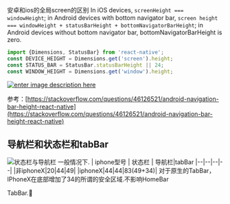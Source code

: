 安卓和ios的全局screen的区别
In iOS devices,  `screenHeight === windowHeight`; in Android devices with bottom navigator bar,  `screen height === windowHeight + statusBarHeight + bottomNavigatorBarHeight`; in Android devices without bottom navigator bar, bottomNavigatorBarHeight is zero.
```js
import {Dimensions, StatusBar} from 'react-native'; 
const DEVICE_HEIGHT = Dimensions.get('screen').height;
const STATUS_BAR = StatusBar.statusBarHeight || 24; 
const WINDOW_HEIGHT = Dimensions.get('window').height;
```
[![enter image description here](https://i.stack.imgur.com/LSyW5.png)](https://i.stack.imgur.com/LSyW5.png)

参考：[https://stackoverflow.com/questions/46126521/android-navigation-bar-height-react-native](https://stackoverflow.com/questions/46126521/android-navigation-bar-height-react-native)

导航栏和状态栏和tabBar
----------

![状态栏与导航栏](https://user-gold-cdn.xitu.io/2019/4/4/169e65bb7831f958?imageView2/0/w/1280/h/960/format/webp/ignore-error/1) 
一般情况下.
| iphone型号 | 状态栏 | 导航栏|tabBar
|--|--|--|--|
|非iphoneX|20|44|49|
|iphoneX|44|44|83(49+34)|
对于原生的TabBar，IPhoneX在底部增加了34的所谓的安全区域.不影响HomeBar

TabBar.
<!--stackedit_data:
eyJoaXN0b3J5IjpbLTE3ODkxMDAxNTIsMTgzMDY4OTg0NiwxNz
A4MTY3MjU4LC0xMDIxNTMyNDE4XX0=
-->